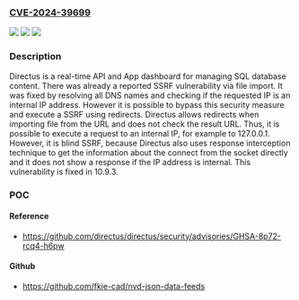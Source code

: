 ### [CVE-2024-39699](https://cve.mitre.org/cgi-bin/cvename.cgi?name=CVE-2024-39699)
![](https://img.shields.io/static/v1?label=Product&message=directus&color=blue)
![](https://img.shields.io/static/v1?label=Version&message=%3D%20%3C%2010.9.3%20&color=brighgreen)
![](https://img.shields.io/static/v1?label=Vulnerability&message=CWE-918%3A%20Server-Side%20Request%20Forgery%20(SSRF)&color=brighgreen)

### Description

Directus is a real-time API and App dashboard for managing SQL database content. There was already a reported SSRF vulnerability via file import. It was fixed by resolving all DNS names and checking if the requested IP is an internal IP address. However it is possible to bypass this security measure and execute a SSRF using redirects. Directus allows redirects when importing file from the URL and does not check the result URL. Thus, it is possible to execute a request to an internal IP, for example to 127.0.0.1. However, it is blind SSRF, because Directus also uses response interception technique to get the information about the connect from the socket directly and it does not show a response if the IP address is internal. This vulnerability is fixed in 10.9.3.

### POC

#### Reference
- https://github.com/directus/directus/security/advisories/GHSA-8p72-rcq4-h6pw

#### Github
- https://github.com/fkie-cad/nvd-json-data-feeds

